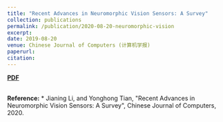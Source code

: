 ```yaml
---
title: "Recent Advances in Neuromorphic Vision Sensors: A Survey"
collection: publications
permalink: /publication/2020-08-20-neuromorphic-vision
excerpt: 
date: 2019-08-20
venue: Chinese Journal of Computers (计算机学报)
paperurl: 
citation: 
---
```

<a href="https://jianing-li.github.io/files/2020_cjc_neuromrophic_vision.pdf" target="_blank"><b>PDF</b></a>&emsp;

<br />
<b>Reference:</b>
* Jianing Li, and Yonghong Tian, "Recent Advances in Neuromorphic Vision Sensors: A Survey", Chinese Journal of Computers, 2020.